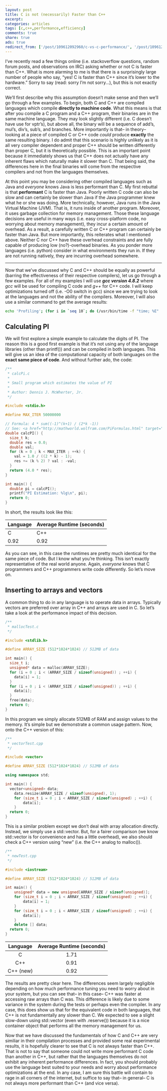 ```yaml
---
layout: post
title: C is not (necessarily) Faster than C++
excerpt:
categories: articles
tags: [c,c++,performance,efficiency]
comments: true
share: true
ads: true
redirect_from: ['/post/109612092960/c-vs-c-performance/', '/post/109612092960/']
---
```


<p>I&rsquo;ve recently read a few things online (i.e. stackoverflow questions, random forum posts, and observations on IRC) asking whether or not C is faster than C++. What is more alarming to me is that there is a surprisingly large number of people who say, &ldquo;yes! C is faster than C++ since it&rsquo;s lower to the hardware.&rdquo; Sorry to say (read: sorry I&rsquo;m not sorry&hellip;), but this is not exactly correct.</p><p>We&rsquo;ll first describe why this assumption doesn&rsquo;t make sense and then we&rsquo;ll go through a few examples. To begin, both C and C++ are compiled languages which compile <b>directly to machine code</b>. What this means is that after you compile a C program and a C++ program, their binaries are in the same machine language. They may look slightly different (i.e. C doesn&rsquo;t have use for vptr&rsquo;s), but above all, the binary will be a sequence of add&rsquo;s, mul&rsquo;s, div&rsquo;s, sub&rsquo;s, and branches. More importantly is that&ndash; in theory&ndash; looking at a piece of compiled C or C++ code <i>could</i> produce <b>exactly</b> the same resulting binary. I do admit that this scenario is highly unlikely as it is all very compiler dependent and proper C++ should be written differently than proper C, but it is theoretically possible. This is an important point because it immediately shows us that C++ does not actually have any inherent flaws which naturally make it slower than C. That being said, the differences here in the final binaries will come from the respective compilers and not from the languages themselves.</p><p>At this point you may be considering other compiled languages such as Java and <i>everyone</i> knows Java is less performant than C. My first rebuttal is that <b>performant</b> C is faster than Java. Poorly written C code can also be slow and can certainly be slower than Java if the Java programmer knew what he or she was doing. More technically, however, Java runs in the Java Virtual Machine (JVM). That is, it runs inside of another program. Moreover, it uses garbage collection for memory management. Those these language decisions are useful in many ways (i.e. easy cross-platform code, no worrying about memory management), they incur a certain amount of overhead. As a result, a carefully written C or C++ program can certainly be faster than Java. But more importantly, this reiterates what I mentioned above. Neither C nor C++ have these overhead constraints and are fully capable of producing low (no?)-overhead binaries. As you ponder more languages (i.e. python) consider in what environments they run in. If they are not running natively, they are incurring overhead somewhere.</p><hr><p>Now that we&rsquo;ve discussed why C and C++ should be equally as powerful (barring the effectiveness of their respective compilers), let us go through a few examples. For all of my examples I will use <i><b>gcc version 4.8.2</b></i> where <i>gcc</i> will be used for compiling C code and <i>g++</i> for C++ code. I will keep optimizations turned off (i.e. -O0 switch in gcc) since we are trying to look at the languages and not the ability of the compilers. Moreover, I will also use a similar command to get the average results:<br/></p>

```bash
echo 'Profiling'; (for i in `seq 10`; do (/usr/bin/time -f "time; %E" ./a.out) 2>&amp;1 | grep 'time;' | cut -d':' -f2; done) | awk 'BEGIN{s=0}{s+=$1}END{printf("%fs\n",s/10.0)}'
```

<h2>Calculating PI</h2>

<p>We will first explore a simple example to calculate the digits of PI. The reason this is a good first example is that it&rsquo;s not using any of the language libraries (other than printf()) and can be compiled in both languages. This will give us an idea of the computational capacity of both languages on the <b>exact same piece of code</b>. And without further ado, the code:</p>

```cpp
/**
 * calcPi.c
 *
 * Small program which estimates the value of PI
 *
 * Author: Dennis J. McWherter, Jr.
 */

#include <stdio.h>

#define MAX_ITER 50000000

// Formula: 4 * sum((-1)^(k+1) / (2*k -1))
// See: <a href="http://mathworld.wolfram.com/PiFormulas.html" target="_blank">http://mathworld.wolfram.com/PiFormulas.html</a>
double calcPI() {
  size_t k;
  double res = 0.0;
  double val;
  for (k = 0 ; k < MAX_ITER ; ++k) {
    val = 1.0 / ((2 * k) - 1);
    res += (k % 2) ? val : -val;
  }
  return (4.0 * res);
}

int main() {
  double pi = calcPI();
  printf("PI Estimation: %lg\n", pi);
  return 0;
}
```

<p>In short, the results look like this:</p>

<table><thead>
<tr>
<th style="text-align:left">Language</th>
<th style="text-align:left">Average Runtime (seconds)</th>
</tr>
</thead><tbody>
<tr>
<td>C</td>
<td>C++</td>
</tr>
<tr>
<td>0.92</td>
<td>0.92</td>
</tr>
</tbody></table>


<p>As you can see, in this case the runtimes are pretty much identical for the same piece of code. But I know what you&rsquo;re thinking. This isn&rsquo;t exactly representative of the real world anyone. Again, <i>everyone</i> knows that C programmers and C++ programmers write code differently. So let&rsquo;s move on.</p>

<h2>Inserting to arrays and vectors</h2>

<p>A common thing to do in any language is to operate data in arrays. Typically vectors are preferred over array in C++ and arrays are used in C. So let&rsquo;s take a look at the performance impact of this decision.

</p>

```cpp
/**
 * mallocTest.c
 */

#include <stdlib.h>

#define ARRAY_SIZE (512*1024*1024) // 512MB of data

int main() {
  size_t i;
  unsigned* data = malloc(ARRAY_SIZE);
  for (i = 0 ; i < (ARRAY_SIZE / sizeof(unsigned)) ; ++i) {
    data[i] = 1;
  }
  for (i = 0 ; i < (ARRAY_SIZE / sizeof(unsigned)) ; ++i) {
    data[i];
  }
  free(data);
  return 0;
}
```

In this program we simply allocate 512MB of RAM and assign values to the memory. It&rsquo;s simple but we demonstrate a common usage pattern. Now, onto the C++ version of this:

```cpp
/**
 * vectorTest.cpp
 */

#include <vector>

#define ARRAY_SIZE (512*1024*1024) // 512MB of data

using namespace std;

int main() {
  vector<unsigned> data;
	data.resize(ARRAY_SIZE / sizeof(unsigned), 1);
	for (size_t i = 0 ; i < ARRAY_SIZE / sizeof(unsigned) ; ++i) {
		data[i];
	}
  return 0;
}
```

This is a similar problem except we don&rsquo;t deal with array allocation directly. Instead, we simply use a std::vector. But, for a fairer comparison (we know std::vector is for convenience and has a little overhead), we also should check a C++ version using &ldquo;new&rdquo; (i.e. the C++ analog to malloc()).

```cpp
/**
 * newTest.cpp
 */

#include <iostream>

#define ARRAY_SIZE (512*1024*1024) // 512MB of data

int main() {
	unsigned* data = new unsigned[ARRAY_SIZE / sizeof(unsigned)];
	for (size_t i = 0 ; i < ARRAY_SIZE / sizeof(unsigned) ; ++i) {
		data[i] = 1;
	}
	for (size_t i = 0 ; i < ARRAY_SIZE / sizeof(unsigned) ; ++i) {
		data[i];
	}
	delete [] data;
  return 0;
}
```

|  Language |  Average Runtime (seconds)  |
|:---------:|:---------------------------:|
|    C      |            1.71             |
|    C++    |            0.91             |
| C++ (new) |            0.92             |

<p>
The results are pretty clear here. The differences seem largely negligible depending on how much performance tuning you need to worry about in your system, but you can see that&ndash; in this case&ndash; C++ was faster at accessing raw arrays than C was. This difference is likely due to some variance in the system during the tests or perhaps even the compiler. In any case, this does show us that for the equivalent code in both languages, that C++ is not fundamentally any slower than C. We expected to see a slight slow-down using std::vector (even with .reserve()) because it is a nice container object that performs all the memory management for us.
</p>

<p>Now that we have discussed the fundamentals of how C and C++ are very similiar in their compilation processes and provided some real experimental results, it is hopefully clearer to see that C is not always faster than C++. That is not to say that someone could not write more performant C code than another in C++, but rather that the languages themselves do not exhibit any inherent performance differences. In fact, you should probably use the language best suited to your needs and worry about performance optimizations at the end. In any case, I am sure this battle will contain to rage in all corners of the internet, but suffice to say that&ndash; in general&ndash; C is not always more performant than C++ (and vice versa).</p>
